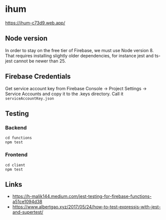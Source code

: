 # ihum
https://ihum-c73d9.web.app/

## Node version

In order to stay on the free tier of Firebase, we must use Node version 8.
That requires installing slightly older dependencies, for instance jest and
ts-jest cannot be newer than 25.

## Firebase Credentials

Get service account key from Firebase Console -> Project Settings -> Service
Accounts and copy it to the .keys directory.  Call it `serviceAccountKey.json`

## Testing

### Backend
```
cd functions
npm test
```

### Frontend
```
cd client
npm test
```

## Links
* https://h-malik144.medium.com/jest-testing-for-firebase-functions-a51ce1094d38
* https://www.albertgao.xyz/2017/05/24/how-to-test-expressjs-with-jest-and-supertest/
